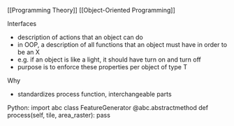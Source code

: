 [[Programming Theory]] [[Object-Oriented Programming]]

Interfaces
- description of actions that an object can do
- in OOP, a description of all functions that an object must have in order to be an X
- e.g. if an object is like a light, it should have turn on and turn off
- purpose is to enforce these properties per object of type T

Why
- standardizes process function, interchangeable parts

Python:
import abc
class FeatureGenerator
    @abc.abstractmethod
    def process(self, tile, area_raster):
        pass

